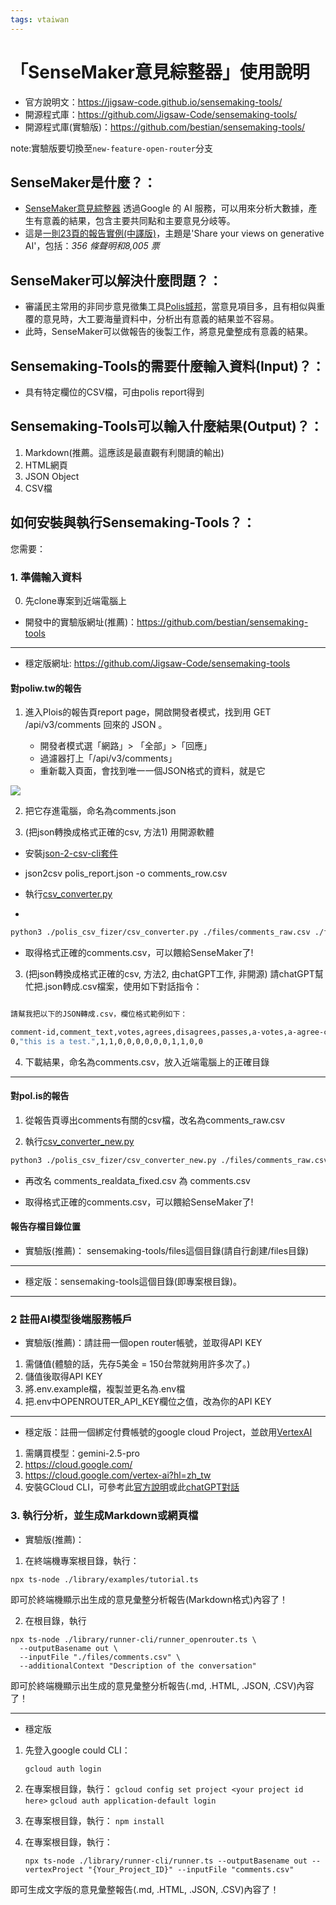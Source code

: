 ```yaml
---
tags: vtaiwan
---
```


# 「SenseMaker意見綜整器」使用說明


* 官方說明文：https://jigsaw-code.github.io/sensemaking-tools/
* 開源程式庫：https://github.com/Jigsaw-Code/sensemaking-tools/
* 開源程式庫(實驗版)：https://github.com/bestian/sensemaking-tools/


note:實驗版要切換至`new-feature-open-router`分支


## SenseMaker是什麼？：

* [SenseMaker意見綜整器](https://github.com/Jigsaw-Code/sensemaking-tools) 透過Google 的 AI 服務，可以用來分析大數據，產生有意義的結果，包含主要共同點和主要意見分岐等。
* 這是[一則23頁的報告實例(中譯版)](https://docs.google.com/document/d/14nBRvseptZd0XX1itfqaeHrEOaTrywoE2UcC9DMRJjk/edit?tab=t.0)，主題是'Share your views on generative AI'，包括：*356 條聲明和8,005 票*


## SenseMaker可以解決什麼問題？：

* 審議民主常用的非同步意見徵集工具[Polis城邦](https://polis.tw/)，當意見項目多，且有相似與重覆的意見時，大工要海量資料中，分析出有意義的結果並不容易。
* 此時，SenseMaker可以做報告的後製工作，將意見彙整成有意義的結果。


## Sensemaking-Tools的需要什麼輸入資料(Input)？：

* 具有特定欄位的CSV檔，可由polis report得到

## Sensemaking-Tools可以輸入什麼結果(Output)？：

1. Markdown(推薦。這應該是最直觀有利閱讀的輸出)
2. HTML網頁
3. JSON Object
4. CSV檔


## 如何安裝與執行Sensemaking-Tools？：

您需要：

### 1. 準備輸入資料

0. 先clone專案到近端電腦上

* 開發中的實驗版網址(推薦)：https://github.com/bestian/sensemaking-tools 

---

* 穩定版網址: https://github.com/Jigsaw-Code/sensemaking-tools 

#### 對poliw.tw的報告

1. 進入Plois的報告頁report page，開啟開發者模式，找到用 GET /api/v3/comments 回來的 JSON 。

    * 開發者模式選「網路」> 「全部」>「回應」
    * 過濾器打上「/api/v3/comments」
    * 重新載入頁面，會找到唯一一個JSON格式的資料，就是它

![](https://g0v.hackmd.io/_uploads/S1rc6zjHeg.png)


2. 把它存進電腦，命名為comments.json

3. (把json轉換成格式正確的csv, 方法1) 用開源軟體

* 安裝[json-2-csv-cli套件](https://github.com/mrodrig/json-2-csv-cli)

* json2csv polis_report.json -o comments_row.csv

* 執行[csv_converter.py](https://github.com/bestian/sensemaking-tools/blob/new-feature-multilang/polis_csv_fixer/csv_converter.py)


* 
```bash
python3 ./polis_csv_fizer/csv_converter.py ./files/comments_raw.csv ./files/comments.csv
```

* 取得格式正確的comments.csv，可以餵給SenseMaker了!


3. (把json轉換成格式正確的csv, 方法2, 由chatGPT工作, 非開源) 請chatGPT幫忙把.json轉成.csv檔案，使用如下對話指令：

``` bash

請幫我把以下的JSON轉成.csv，欄位格式範例如下：

comment-id,comment_text,votes,agrees,disagrees,passes,a-votes,a-agree-count,a-disagree-count,a-pass-count,b-votes,b-agree-count,b-disagree-count,b-pass-count
0,"this is a test.",1,1,0,0,0,0,0,0,1,1,0,0

```

4. 下載結果，命名為comments.csv，放入近端電腦上的正確目錄



---

#### 對pol.is的報告

1. 從報告頁導出comments有關的csv檔，改名為comments_raw.csv


2. 執行[csv_converter_new.py](https://github.com/bestian/sensemaking-tools/blob/new-feature-multilang/polis_csv_fixer/csv_converter_new.py)

```bash
python3 ./polis_csv_fizer/csv_converter_new.py ./files/comments_raw.csv
```

* 再改名 comments_realdata_fixed.csv 為 comments.csv


* 取得格式正確的comments.csv，可以餵給SenseMaker了!



#### 報告存檔目錄位置

* 實驗版(推薦)： sensemaking-tools/files這個目錄(請自行創建/files目錄)

---
* 穩定版：sensemaking-tools這個目錄(即專案根目錄)。


---

### 2 註冊AI模型後端服務帳戶


* 實驗版(推薦)：請註冊一個open router帳號，並取得API KEY

1. 需儲值(體驗的話，先存5美金 = 150台幣就夠用許多次了。)
2. 儲值後取得API KEY
3. 將.env.example檔，複製並更名為.env檔
4. 把.env中OPENROUTER_API_KEY欄位之值，改為你的API KEY


---

* 穩定版：註冊一個綁定付費帳號的google cloud Project，並啟用[VertexAI](https://cloud.google.com/vertex-ai?hl=zh_tw)

1. 需購買模型：gemini-2.5-pro
2. https://cloud.google.com/
3. https://cloud.google.com/vertex-ai?hl=zh_tw
4. 安裝GCloud CLI，可參考此[官方說明](https://cloud.google.com/sdk/docs/install)或此[chatGPT對話](https://chatgpt.com/share/686d9ede-7960-800b-a265-cc446f4b4edc)

### 3. 執行分析，並生成Markdown或網頁檔

* 實驗版(推薦)：

1. 在終端機專案根目錄，執行：


```bash
npx ts-node ./library/examples/tutorial.ts
```

即可於終端機顯示出生成的意見彙整分析報告(Markdown格式)內容了！


2. 在根目錄，執行

```
npx ts-node ./library/runner-cli/runner_openrouter.ts \
  --outputBasename out \
  --inputFile "./files/comments.csv" \
  --additionalContext "Description of the conversation"
  ```
即可於終端機顯示出生成的意見彙整分析報告(.md, .HTML, .JSON, .CSV)內容了！


---

* 穩定版
    
1. 先登入google could CLI：

    ``` gcloud auth login ```


2. 在專案根目錄，執行：
    ```gcloud config set project <your project id here>```
    ```gcloud auth application-default login```


3. 在專案根目錄，執行：
    ```npm install```
    
4. 在專案根目錄，執行：

    ```npx ts-node ./library/runner-cli/runner.ts --outputBasename out --vertexProject "{Your_Project_ID}" --inputFile "comments.csv"```

即可生成文字版的意見彙整報告(.md, .HTML, .JSON, .CSV)內容了！




